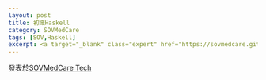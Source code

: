 ```yaml
---
layout: post
title: 初識Haskell
category: SOVMedCare
tags: [SOV,Haskell]
excerpt: <a target="_blank" class="expert" href="https://sovmedcare.github.io/2018/03/19/learn-youa-haskell/">發表於SOVMedCare Tech</a>
---
```


發表於[SOVMedCare Tech](https://sovmedcare.github.io/2018/03/19/learn-youa-haskell/)